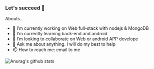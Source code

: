 
### Let's succeed :trident:

Abouts..

- 🔭 I’m currently working on Web full-stack with nodejs & MongoDB
- 🌱 I’m currently learning back-end and android
- 👯 I’m looking to collaborate on Web or android APP develope
- 💬 Ask me about anything. I will do my best to help
- 📫 How to reach me: email to me


![Anurag's github stats](https://github-readme-stats.vercel.app/api?username=anuraghazra&show_icons=true&theme=merko)
